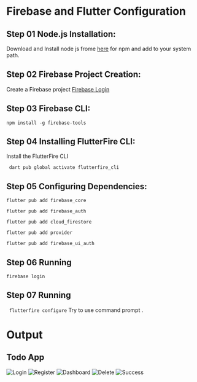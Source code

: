 # Firebase and Flutter Configuration

## Step 01 Node.js Installation:

Download and Install node js frome <a href="https://nodejs.org/en/download">here</a> for npm and add to your system path.

## Step 02 Firebase Project Creation:
Create a Firebase project <a href="https://console.firebase.google.com/">Firebase Login </a>


## Step 03 Firebase CLI:
``` npm install -g firebase-tools ```

## Step 04  Installing FlutterFire CLI:

Install the FlutterFire CLI

```  dart pub global activate flutterfire_cli ```

## Step 05 Configuring Dependencies: 


```flutter pub add firebase_core```

```flutter pub add firebase_auth```

```flutter pub add cloud_firestore```

```flutter pub add provider```

```flutter pub add firebase_ui_auth```

## Step 06 Running

``` firebase login ```

## Step 07 Running
```  flutterfire configure ``` 
Try to use command prompt .


# Output 

## Todo App 

<!-- <img src="./ouput_Pics/login.png" />
<img src="/ouput_Pics/register.png" />
<img src="/ouput_Pics/dashboard.png" />
<img src="./ouput_Pics/delete.png" />
<img src="./ouput_Pics/success.png" /> -->
![Login](./ouput_Pics/login.png) ![Register](/ouput_Pics/register.png) ![Dashboard](/ouput_Pics/dashboard.png) ![Delete](./ouput_Pics/delete.png) ![Success](./ouput_Pics/success.png)